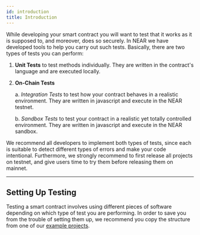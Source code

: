 ```yaml
---
id: introduction
title: Introduction
---
```


While developing your smart contract you will want to test that it works as it is supposed to, and moreover, does so securely. In NEAR we have developed tools to help you carry out such tests. Basically, there are two types of tests you can perform:

1. **Unit Tests** to test methods individually. They are written in the contract's language and are executed locally.
2. **On-Chain Tests** 

    a. _Integration Tests_ to test how your contract behaves in a realistic environment. They are written in javascript and execute in the NEAR testnet.    

    b. _Sandbox Tests_ to test your contract in a realistic yet totally controlled environment. They are written in javascript and execute in the NEAR sandbox.

We recommend all developers to implement both types of tests, since each is suitable to detect different types of errors and make your code intentional. Furthermore, we strongly recommend to first release all projects on testnet, and give users time to try them before releasing them on mainnet.

---
## Setting Up Testing
Testing a smart contract involves using different pieces of software depending on which type of test you are performing. In order to save you from the trouble of setting them up, we recommend you copy the structure from one of our [example projects](https://near.dev).